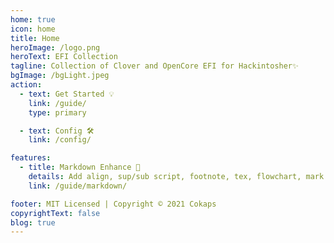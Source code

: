 ```yaml
---
home: true
icon: home
title: Home
heroImage: /logo.png
heroText: EFI Collection
tagline: Collection of Clover and OpenCore EFI for Hackintosher✨
bgImage: /bgLight.jpeg
action:
  - text: Get Started 💡
    link: /guide/
    type: primary

  - text: Config 🛠
    link: /config/

features:
  - title: Markdown Enhance 🧰
    details: Add align, sup/sub script, footnote, tex, flowchart, mark and presentation support in Markdown
    link: /guide/markdown/

footer: MIT Licensed | Copyright © 2021 Cokaps
copyrightText: false
blog: true
---
```

